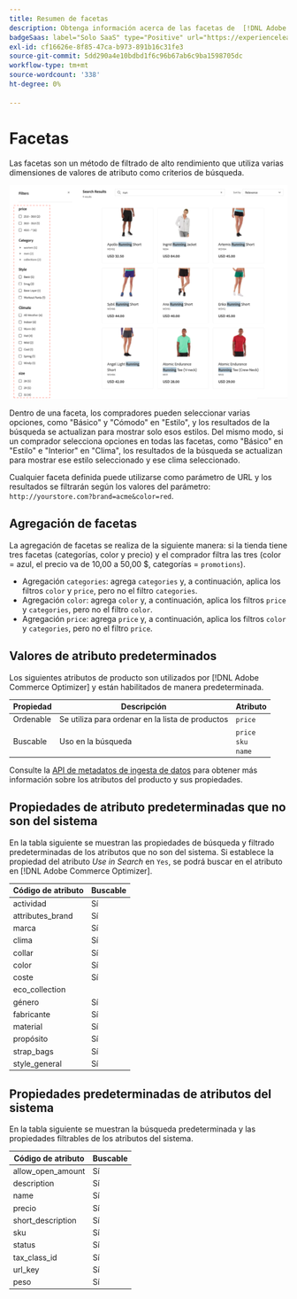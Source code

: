 ```yaml
---
title: Resumen de facetas
description: Obtenga información acerca de las facetas de  [!DNL Adobe Commerce Optimizer]  y cómo mejoran los resultados de búsqueda.
badgeSaas: label="Solo SaaS" type="Positive" url="https://experienceleague.adobe.com/en/docs/commerce/user-guides/product-solutions" tooltip="Solo se aplica a los proyectos de Adobe Commerce as a Cloud Service y Adobe Commerce Optimizer (infraestructura de SaaS administrada por Adobe)."
exl-id: cf16626e-8f85-47ca-b973-891b16c31fe3
source-git-commit: 5dd290a4e10bdbd1f6c96b67ab6c9ba1598705dc
workflow-type: tm+mt
source-wordcount: '338'
ht-degree: 0%

---
```


# Facetas

Las facetas son un método de filtrado de alto rendimiento que utiliza varias dimensiones de valores de atributo como criterios de búsqueda.

![Resultados de búsqueda filtrados](../../assets/storefront-search-results-run.png)

Dentro de una faceta, los compradores pueden seleccionar varias opciones, como &quot;Básico&quot; y &quot;Cómodo&quot; en &quot;Estilo&quot;, y los resultados de la búsqueda se actualizan para mostrar solo esos estilos. Del mismo modo, si un comprador selecciona opciones en todas las facetas, como &quot;Básico&quot; en &quot;Estilo&quot; e &quot;Interior&quot; en &quot;Clima&quot;, los resultados de la búsqueda se actualizan para mostrar ese estilo seleccionado y ese clima seleccionado.

Cualquier faceta definida puede utilizarse como parámetro de URL y los resultados se filtrarán según los valores del parámetro: `http://yourstore.com?brand=acme&color=red`.

## Agregación de facetas

La agregación de facetas se realiza de la siguiente manera: si la tienda tiene tres facetas (categorías, color y precio) y el comprador filtra las tres (color = azul, el precio va de 10,00 a 50,00 $, categorías = `promotions`).

- Agregación `categories`: agrega `categories` y, a continuación, aplica los filtros `color` y `price`, pero no el filtro `categories`.
- Agregación `color`: agrega `color` y, a continuación, aplica los filtros `price` y `categories`, pero no el filtro `color`.
- Agregación `price`: agrega `price` y, a continuación, aplica los filtros `color` y `categories`, pero no el filtro `price`.

## Valores de atributo predeterminados

Los siguientes atributos de producto son utilizados por [!DNL Adobe Commerce Optimizer] y están habilitados de manera predeterminada.

| Propiedad | Descripción | Atributo |
|---|---|---|
| Ordenable | Se utiliza para ordenar en la lista de productos | `price` |
| Buscable | Uso en la búsqueda | `price` <br />`sku`<br />`name` |

Consulte la [API de metadatos de ingesta de datos](https://developer.adobe.com/commerce/services/optimizer/data-ingestion/#metadata) para obtener más información sobre los atributos del producto y sus propiedades.

## Propiedades de atributo predeterminadas que no son del sistema

En la tabla siguiente se muestran las propiedades de búsqueda y filtrado predeterminadas de los atributos que no son del sistema. Si establece la propiedad del atributo *Use in Search* en `Yes`, se podrá buscar en el atributo en [!DNL Adobe Commerce Optimizer].

| Código de atributo | Buscable |
|--- |--- |
| actividad | Sí |
| attributes_brand | Sí |
| marca | Sí |
| clima | Sí |
| collar | Sí |
| color | Sí |
| coste | Sí |
| eco_collection |  |
| género | Sí |
| fabricante | Sí |
| material | Sí |
| propósito | Sí |
| strap_bags | Sí |
| style_general | Sí |

## Propiedades predeterminadas de atributos del sistema

En la tabla siguiente se muestran la búsqueda predeterminada y las propiedades filtrables de los atributos del sistema.

| Código de atributo | Buscable |
|--- |--- |
| allow_open_amount | Sí |
| description | Sí |
| name | Sí |
| precio | Sí |
| short_description | Sí |
| sku | Sí |
| status | Sí |
| tax_class_id | Sí |
| url_key | Sí |
| peso | Sí |
